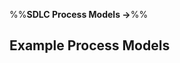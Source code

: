 <link rel="stylesheet" href="{{baseUrl}}/css/textbook.css">

<div class="website-content">

%%**SDLC Process Models →**%%

## Example Process Models

<div id="main">

<include src="xp/embed.md" />
<include src="scrum/embed.md" />
<include src="unifiedProcess/embed.md" />

</div>

</div>
